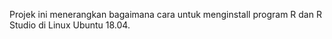 Projek ini menerangkan bagaimana cara untuk menginstall program R dan R Studio di Linux Ubuntu 18.04.
